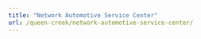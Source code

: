 ```yaml
---
title: "Network Automotive Service Center"
url: /queen-creek/network-automotive-service-center/
---
```

